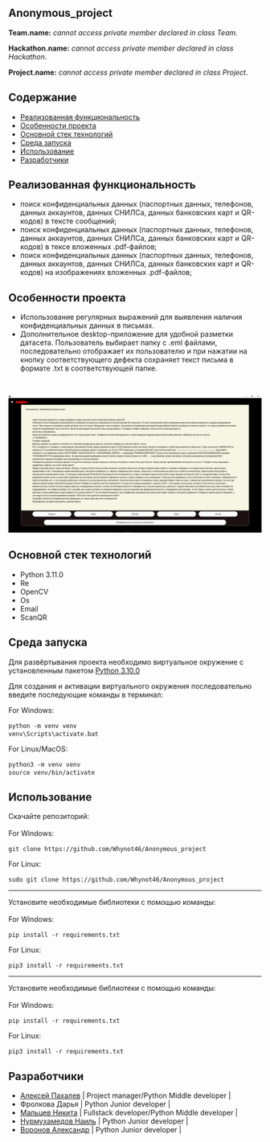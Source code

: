 ## Anonymous_project
<p><b>Team.name:</b> <i>cannot access private member declared in class Team</i>.</p>
<p><b>Hackathon.name:</b> <i>cannot access private member declared in class Hackathon</i>.</p>
<p><b>Project.name:</b> <i>cannot access private member declared in class Project</i>.</p>

## Содержание
- [Реализованная функциональность](#реализованная-функциональность)
- [Особенности проекта](#особенности-проекта)
- [Основной стек технологий](#основной-стек-технологий)
- [Среда запуска](№среда-запуска)
- [Использование](#использование)
- [Разработчики](#разработчики)

## Реализованная функциональность
- поиск конфиденциальных данных (паспортных данных, телефонов, данных аккаунтов, данных СНИЛСа, данных банковских карт и QR-кодов) в тексте сообщений;
- поиск конфиденциальных данных (паспортных данных, телефонов, данных аккаунтов, данных СНИЛСа, данных банковских карт и QR-кодов) в тексе вложенных .pdf-файлов;
- поиск конфиденциальных данных (паспортных данных, телефонов, данных аккаунтов, данных СНИЛСа, данных банковских карт и QR-кодов) на изображениях вложенных .pdf-файлов;

## Особенности проекта
- Использование регулярных выражений для выявления наличия конфиденциальных данных в письмах.
- Дополнительное desktop-приложение для удобной разметки датасета. Пользователь выбирает папку с .eml файлами, последовательно отображает их пользователю и при нажатии на кнопку соответствующего дефекта сохраняет текст письма в формате .txt в соответствующей папке.
<br>

![Иллюстрация к проекту](https://github.com/Whynot46/Anonymous_project/blob/main/img/markup_example.PNG)

## Основной стек технологий
- Python 3.11.0
- Re
- OpenCV
- Os
- Email
- ScanQR

## Среда запуска
<p>Для развёртывания проекта необходимо виртуальное окружение с установленным пакетом <a href="https://github.com/ejeklint/ArduinoWebsocketServer">Python 3.10.0</a></p>
<p>Для создания и активации виртуального окружения последовательно введите последующие команды в терминал: </p>

For Windows:
```
python -m venv venv
venv\Scripts\activate.bat
```

For Linux/MacOS:
```
python3 -m venv venv
source venv/bin/activate
```

## Использование
Скачайте репозиторий:
<br>
<br>
For Windows:
```
git clone https://github.com/Whynot46/Anonymous_project
```
For Linux:
```
sudo git clone https://github.com/Whynot46/Anonymous_project
```
<hr>
Установите необходимые библиотеки с помощью команды:
<br>
<br>
For Windows:

```
pip install -r requirements.txt
```
For Linux:
```
pip3 install -r requirements.txt
```
<hr>
Установите необходимые библиотеки с помощью команды:
<br>
<br>
For Windows:

```
pip install -r requirements.txt
```
For Linux:
```
pip3 install -r requirements.txt
```

## Разработчики
- [Алексей Пахалев](https://github.com/Whynot46) | Project manager/Python Middle developer |
- Фролкова Дарья | Python Junior developer |
- [Мальцев Никита](https://github.com/Malcev-Nikita) | Fullstack developer/Python Middle developer |
- [Нурмухамедов Наиль](https://github.com/Tatarenok) | Python Junior developer |
- [Воронов Александр](https://github.com/Korga-01) | Python Junior developer |

